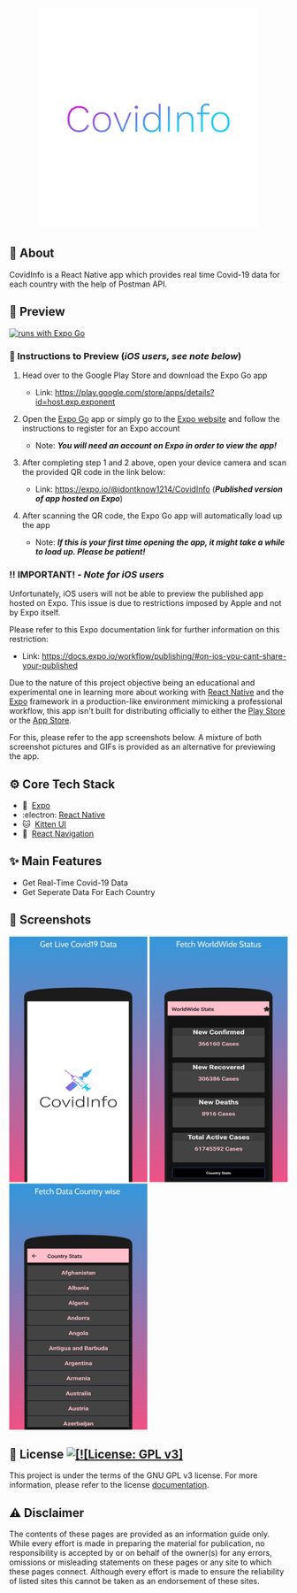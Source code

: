
<div align="center">
  <img src="./assets/icon.png" alt="App brand icon" | width=400 />
</div>



## :calling: About

CovidInfo is a React Native app which provides real time Covid-19 data for each country with the help of Postman API.

## :eyes: Preview

[![runs with Expo Go](https://img.shields.io/badge/Runs%20with%20Expo%20Go-4630EB.svg?style=flat-square&logo=EXPO&labelColor=f3f3f3&logoColor=000)](https://expo.io/@idontknow1214/CovidInfo)

### :1234: Instructions to Preview (_iOS users, see note below_)

1. Head over to the Google Play Store and download the Expo Go app

   - Link: https://play.google.com/store/apps/details?id=host.exp.exponent

2. Open the [Expo Go](https://play.google.com/store/apps/details?id=host.exp.exponent 'Expo Go') app or simply go to the [Expo website](https://expo.io/ 'Expo') and follow the instructions to register for an Expo account

   - Note: _**You will need an account on Expo in order to view the app!**_

3. After completing step 1 and 2 above, open your device camera and scan the provided QR code in the link below:

   - Link: https://expo.io/@idontknow1214/CovidInfo (_**Published version of app hosted on Expo**_)

4. After scanning the QR code, the Expo Go app will automatically load up the app

   - Note: _**If this is your first time opening the app, it might take a while to load up. Please be patient!**_

### :bangbang: IMPORTANT! - _Note for iOS users_

Unfortunately, iOS users will not be able to preview the published app hosted on Expo. This issue is due to restrictions imposed by Apple and not by Expo itself.

Please refer to this Expo documentation link for further information on this restriction:

- Link: https://docs.expo.io/workflow/publishing/#on-ios-you-cant-share-your-published

Due to the nature of this project objective being an educational and experimental one in learning more about working with [React Native](https://reactnative.dev/ 'React Native') and the [Expo](https://expo.io/ 'Expo') framework in a production-like environment mimicking a professional workflow, this app isn't built for distributing officially to either the [Play Store](https://play.google.com/store 'Google Play Store') or the [App Store](https://www.apple.com/app-store/ 'App Store').

For this, please refer to the app screenshots below. A mixture of both screenshot pictures and GIFs is provided as an alternative for previewing the app.

## :gear: Core Tech Stack
- :arrow_up_small:&nbsp; [Expo](https://expo.io/ 'Expo')
- :electron:&nbsp;[React Native](https://reactnative.dev/ 'React Native')
- 🐱&nbsp; [Kitten UI](https://akveo.github.io/react-native-ui-kitten/)
- :link:&nbsp; [React Navigation](https://reactnavigation.org/ 'React Navigation')

## :sparkles: Main Features

- Get Real-Time Covid-19 Data
- Get Seperate Data For Each Country

## :camera_flash: Screenshots

<p>
    <img src="./screenshots/screenshot_1.png" width="250">
    <img src="./screenshots/screenshot_2.png" width="250">
    <img src="./screenshots/screenshot_3.png" width="250">
</p>

## :memo: License <a aria-label="CovidInfo is free to use" href="https://choosealicense.com/licenses/gpl-3.0/" target="_blank"><img alt="[![License: GPL v3]" src="https://img.shields.io/badge/License-GPLv3-blue.svg" target="_blank" /></a>

This project is under the terms of the GNU GPL v3 license. For more information, please refer to the license [documentation](LICENSE.md).

## :warning: Disclaimer

The contents of these pages are provided as an information guide only. While every effort is made in preparing the material for publication, no responsibility is accepted by or on behalf of the owner(s) for any errors, omissions or misleading statements on these pages or any site to which these pages connect. Although every effort is made to ensure the reliability of listed sites this cannot be taken as an endorsement of these sites.
